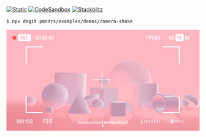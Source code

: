 [![Static](https://img.shields.io/badge/demo-%23646CFF.svg?logo=html5&logoColor=white)](https://pmndrs.github.io/examples/camera-shake)
[![CodeSandbox](https://img.shields.io/badge/codesandbox-040404?logo=codesandbox&logoColor=DBDBDB)](https://codesandbox.io/s/github/pmndrs/examples/tree/main/demos/camera-shake)
[![Stackblitz](https://img.shields.io/badge/stackblitz-fff?logo=Stackblitz&logoColor=1389FD)](https://stackblitz.com/github/pmndrs/examples/tree/main/demos/camera-shake)

```sh
$ npx degit pmndrs/examples/demos/camera-shake
```

![](thumbnail.webp)
